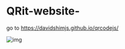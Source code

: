 # QRit-website-
go to https://davidshimjs.github.io/qrcodejs/

![img](https://user-images.githubusercontent.com/70416356/112759956-32f6fa80-8fed-11eb-93d3-994cb95ed975.png)
